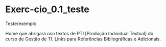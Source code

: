 # Exerc-cio_0.1_teste
Teste/exemplo

Home que abrigará osn textos de PTI [Produção Individual Textual] do curso de Gestão de TI.
Links para Referências Bibliográficas e Adicionais. 
